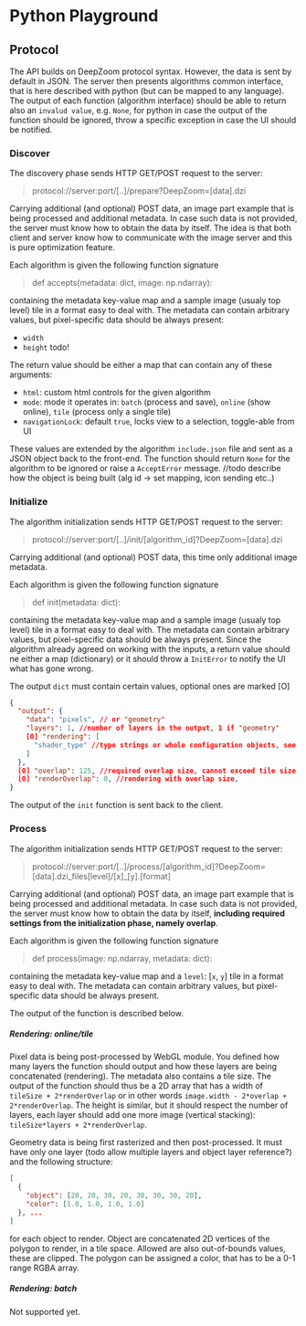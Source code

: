 # Python Playground

## Protocol
The API builds on DeepZoom protocol syntax. However, the data is sent by default in JSON.
The server then presents algorithms common interface, that is here described with python
(but can be mapped to any language). The output of each function (algorithm interface)
should be able to return also an `invalud value`, e.g. `None`, for python in case the output
of the function should be ignored, throw a specific exception in case the UI should be notified.

### Discover
The discovery phase sends HTTP GET/POST request to the server:

> protocol://server:port/[..]/prepare?DeepZoom=[data].dzi

Carrying additional (and optional) POST data, an image part example that is being
processed and additional metadata. In case such data is not provided, 
the server must know how to obtain the data by itself. The idea is that both
client and server know how to communicate with the image server and this is pure optimization feature.

Each algorithm is given the following function signature
> def accepts(metadata: dict, image: np.ndarray):

containing the metadata key-value map and a sample image (usualy top level) tile in a format easy
to deal with. The metadata can contain arbitrary values, but pixel-specific
data should be always present: 
 - `width`
 - `height` todo!

The return value should be either a map that can contain any of these arguments:
 - `html`: custom html controls for the given algorithm
 - `mode`: mode it operates in: `batch` (process and save), `online` (show online), `tile` (process only a single tile)
 - `navigationLock`: default `true`, locks view to a selection, toggle-able from UI

These values are extended by the algorithm `include.json` file and sent as a JSON object back to the front-end.
The function should return `None` for the algorithm to be ignored or raise a `AcceptError` message.
//todo describe how the object is being built (alg id -> set mapping, icon sending etc..)

### Initialize
The algorithm initialization sends HTTP GET/POST request to the server:
> protocol://server:port/[..]/init/[algorithm_id]?DeepZoom=[data].dzi

Carrying additional (and optional) POST data, this time only additional image
metadata. 

Each algorithm is given the following function signature
> def init(metadata: dict): 

containing the metadata key-value map and a sample image (usualy top level) tile in a format easy
to deal with. The metadata can contain arbitrary values, but pixel-specific
data should be always present. Since the algorithm already agreed on working with
the inputs, a return value should ne either a map (dictionary) or it should throw a `InitError`
to notify the UI what has gone wrong.

The output `dict` must contain certain values, optional ones are marked [O]
````json
{
  "output": {
    "data": "pixels", // or "geometry"
    "layers": 1, //number of layers in the output, 1 if "geometry"
    [0] "rendering": [
      "shader_type" //type strings or whole configuration objects, see the WebGL module API  
    ]   
  },
  [0] "overlap": 125, //required overlap size, cannot exceed tile size
  [0] "renderOverlap": 0, //rendering with overlap size,
}
````
The output of the `init` function is sent back to the client.

### Process
The algorithm initialization sends HTTP GET/POST request to the server:
> protocol://server:port/[..]/process/[algorithm_id]?DeepZoom=[data].dzi_files[level]/[x]_[y].[format]

Carrying additional (and optional) POST data, an image part example that is being
processed and additional metadata. In case such data is not provided, 
the server must know how to obtain the data by itself, **including required
settings from the initialization phase, namely overlap**. 

Each algorithm is given the following function signature
> def process(image: np.ndarray, metadata: dict):

containing the metadata key-value map and a `level`: [`x`, `y`] tile in a format easy
to deal with. The metadata can contain arbitrary values, but pixel-specific
data should be always present.

The output of the function is described below.

##### Rendering: online/tile
Pixel data is being post-processed by WebGL module. You defined how many layers
the function should output and how these layers are being concatenated (rendering).
The metadata also contains a tile size. The output of the function should thus be
a 2D array that has a width of `tileSize + 2*renderOverlap` or in other words
`image.width - 2*overlap + 2*renderOverlap`. The height is similar, but it should
respect the number of layers, each layer should add one more image (vertical stacking):
`tileSize*layers + 2*renderOverlap`.

Geometry data is being first rasterized and then post-processed. It must have
only one layer (todo allow multiple layers and object layer reference?) and
the following structure: 
````json
[
  {
    "object": [20, 20, 30, 20, 30, 30, 30, 20], 
    "color": [1.0, 1.0, 1.0, 1.0]
  }, ...
]
````
for each object to render. Object are concatenated 2D vertices of the polygon to render, in a tile space.
Allowed are also out-of-bounds values, these are clipped.
The polygon can be assigned a color, that has to be a 0-1 range RGBA array. 

##### Rendering: batch
Not supported yet.



